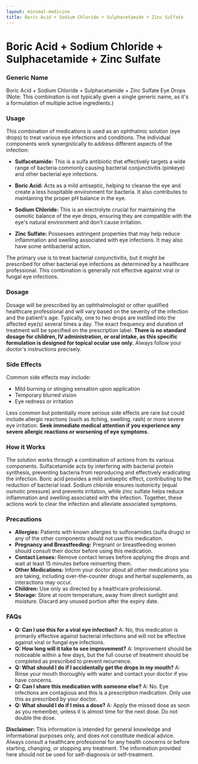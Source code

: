 ```yaml
---
layout: minimal-medicine
title: Boric Acid + Sodium Chloride + Sulphacetamide + Zinc Sulfate
---
```


# Boric Acid + Sodium Chloride + Sulphacetamide + Zinc Sulfate
### Generic Name
Boric Acid + Sodium Chloride + Sulphacetamide + Zinc Sulfate Eye Drops (Note: This combination is not typically given a single generic name, as it's a formulation of multiple active ingredients.)


### Usage
This combination of medications is used as an ophthalmic solution (eye drops) to treat various eye infections and conditions.  The individual components work synergistically to address different aspects of the infection:

* **Sulfacetamide:** This is a sulfa antibiotic that effectively targets a wide range of bacteria commonly causing bacterial conjunctivitis (pinkeye) and other bacterial eye infections.

* **Boric Acid:** Acts as a mild antiseptic, helping to cleanse the eye and create a less hospitable environment for bacteria. It also contributes to maintaining the proper pH balance in the eye.

* **Sodium Chloride:** This is an electrolyte crucial for maintaining the osmotic balance of the eye drops, ensuring they are compatible with the eye's natural environment and don't cause irritation.

* **Zinc Sulfate:** Possesses astringent properties that may help reduce inflammation and swelling associated with eye infections.  It may also have some antibacterial action.

The primary use is to treat bacterial conjunctivitis, but it might be prescribed for other bacterial eye infections as determined by a healthcare professional.  This combination is generally not effective against viral or fungal eye infections.


### Dosage
Dosage will be prescribed by an ophthalmologist or other qualified healthcare professional and will vary based on the severity of the infection and the patient's age.  Typically, one to two drops are instilled into the affected eye(s) several times a day.  The exact frequency and duration of treatment will be specified on the prescription label.  **There is no standard dosage for children, IV administration, or oral intake, as this specific formulation is designed for topical ocular use only.**  Always follow your doctor's instructions precisely.


### Side Effects
Common side effects may include:

* Mild burning or stinging sensation upon application
* Temporary blurred vision
* Eye redness or irritation

Less common but potentially more serious side effects are rare but could include allergic reactions (such as itching, swelling, rash) or more severe eye irritation.  **Seek immediate medical attention if you experience any severe allergic reactions or worsening of eye symptoms.**


### How it Works
The solution works through a combination of actions from its various components. Sulfacetamide acts by interfering with bacterial protein synthesis, preventing bacteria from reproducing and effectively eradicating the infection. Boric acid provides a mild antiseptic effect, contributing to the reduction of bacterial load.  Sodium chloride ensures isotonicity (equal osmotic pressure) and prevents irritation, while zinc sulfate helps reduce inflammation and swelling associated with the infection. Together, these actions work to clear the infection and alleviate associated symptoms.


### Precautions
* **Allergies:**  Patients with known allergies to sulfonamides (sulfa drugs) or any of the other components should not use this medication.
* **Pregnancy and Breastfeeding:**  Pregnant or breastfeeding women should consult their doctor before using this medication.
* **Contact Lenses:**  Remove contact lenses before applying the drops and wait at least 15 minutes before reinserting them.
* **Other Medications:** Inform your doctor about all other medications you are taking, including over-the-counter drugs and herbal supplements, as interactions may occur.
* **Children:** Use only as directed by a healthcare professional.
* **Storage:** Store at room temperature, away from direct sunlight and moisture. Discard any unused portion after the expiry date.


### FAQs

* **Q: Can I use this for a viral eye infection?** A: No, this medication is primarily effective against bacterial infections and will not be effective against viral or fungal eye infections.
* **Q: How long will it take to see improvement?** A: Improvement should be noticeable within a few days, but the full course of treatment should be completed as prescribed to prevent recurrence.
* **Q: What should I do if I accidentally get the drops in my mouth?** A: Rinse your mouth thoroughly with water and contact your doctor if you have concerns.
* **Q: Can I share this medication with someone else?** A: No.  Eye infections are contagious and this is a prescription medication.  Only use this as prescribed by your doctor.
* **Q: What should I do if I miss a dose?** A: Apply the missed dose as soon as you remember, unless it is almost time for the next dose. Do not double the dose.


**Disclaimer:**  This information is intended for general knowledge and informational purposes only, and does not constitute medical advice. Always consult a healthcare professional for any health concerns or before starting, changing, or stopping any treatment.  The information provided here should not be used for self-diagnosis or self-treatment.

